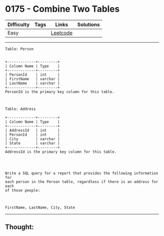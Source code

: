 # 0175 - Combine Two Tables

Difficulty  | Tags | Links | Solutions
----------- | ---- | ----- | -----
Easy |  | [Leetcode](https://leetcode.com/problems/combine-two-tables/description/) |


-----------

```
Table: Person


+-------------+---------+
| Column Name | Type    |
+-------------+---------+
| PersonId    | int     |
| FirstName   | varchar |
| LastName    | varchar |
+-------------+---------+
PersonId is the primary key column for this table.



Table: Address

+-------------+---------+
| Column Name | Type    |
+-------------+---------+
| AddressId   | int     |
| PersonId    | int     |
| City        | varchar |
| State       | varchar |
+-------------+---------+
AddressId is the primary key column for this table.




Write a SQL query for a report that provides the following information for 
each person in the Person table, regardless if there is an address for each 
of those people:



FirstName, LastName, City, State
```

-----------

## Thought:
